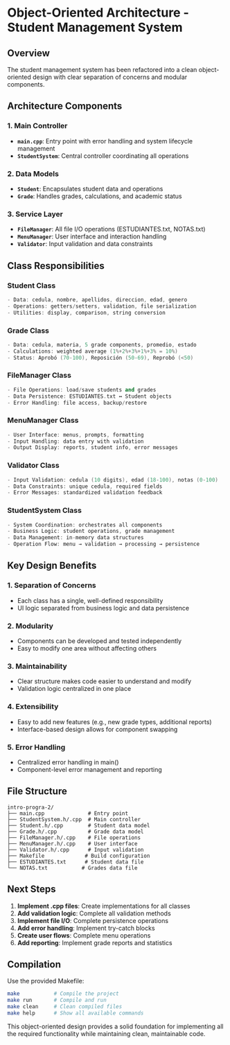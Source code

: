 # Object-Oriented Architecture - Student Management System

## Overview
The student management system has been refactored into a clean object-oriented design with clear separation of concerns and modular components.

## Architecture Components

### 1. **Main Controller**
- **`main.cpp`**: Entry point with error handling and system lifecycle management
- **`StudentSystem`**: Central controller coordinating all operations

### 2. **Data Models**
- **`Student`**: Encapsulates student data and operations
- **`Grade`**: Handles grades, calculations, and academic status

### 3. **Service Layer**
- **`FileManager`**: All file I/O operations (ESTUDIANTES.txt, NOTAS.txt)
- **`MenuManager`**: User interface and interaction handling
- **`Validator`**: Input validation and data constraints

## Class Responsibilities

### Student Class
```cpp
- Data: cedula, nombre, apellidos, direccion, edad, genero
- Operations: getters/setters, validation, file serialization
- Utilities: display, comparison, string conversion
```

### Grade Class
```cpp
- Data: cedula, materia, 5 grade components, promedio, estado
- Calculations: weighted average (1%+2%+3%+1%+3% = 10%)
- Status: Aprobó (70-100), Reposición (50-69), Reprobó (<50)
```

### FileManager Class
```cpp
- File Operations: load/save students and grades
- Data Persistence: ESTUDIANTES.txt ↔ Student objects
- Error Handling: file access, backup/restore
```

### MenuManager Class
```cpp
- User Interface: menus, prompts, formatting
- Input Handling: data entry with validation
- Output Display: reports, student info, error messages
```

### Validator Class
```cpp
- Input Validation: cedula (10 digits), edad (18-100), notas (0-100)
- Data Constraints: unique cedula, required fields
- Error Messages: standardized validation feedback
```

### StudentSystem Class
```cpp
- System Coordination: orchestrates all components
- Business Logic: student operations, grade management
- Data Management: in-memory data structures
- Operation Flow: menu → validation → processing → persistence
```

## Key Design Benefits

### 1. **Separation of Concerns**
- Each class has a single, well-defined responsibility
- UI logic separated from business logic and data persistence

### 2. **Modularity**
- Components can be developed and tested independently
- Easy to modify one area without affecting others

### 3. **Maintainability**
- Clear structure makes code easier to understand and modify
- Validation logic centralized in one place

### 4. **Extensibility**
- Easy to add new features (e.g., new grade types, additional reports)
- Interface-based design allows for component swapping

### 5. **Error Handling**
- Centralized error handling in main()
- Component-level error management and reporting

## File Structure
```
intro-progra-2/
├── main.cpp              # Entry point
├── StudentSystem.h/.cpp  # Main controller
├── Student.h/.cpp        # Student data model
├── Grade.h/.cpp          # Grade data model  
├── FileManager.h/.cpp    # File operations
├── MenuManager.h/.cpp    # User interface
├── Validator.h/.cpp      # Input validation
├── Makefile             # Build configuration
├── ESTUDIANTES.txt      # Student data file
└── NOTAS.txt           # Grades data file
```

## Next Steps

1. **Implement .cpp files**: Create implementations for all classes
2. **Add validation logic**: Complete all validation methods
3. **Implement file I/O**: Complete persistence operations
4. **Add error handling**: Implement try-catch blocks
5. **Create user flows**: Complete menu operations
6. **Add reporting**: Implement grade reports and statistics

## Compilation

Use the provided Makefile:
```bash
make           # Compile the project
make run       # Compile and run
make clean     # Clean compiled files
make help      # Show all available commands
```

This object-oriented design provides a solid foundation for implementing all the required functionality while maintaining clean, maintainable code. 